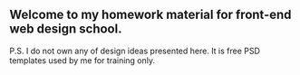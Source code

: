 ## Welcome to my homework material for front-end web design school.

P.S. I do not own any of design ideas presented here. It is free PSD templates used by me for training only.
